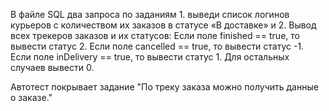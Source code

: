 В файле SQL два запроса по заданиям 1. выведи список логинов курьеров с количеством их заказов в статусе «В доставке» и 2. Вывод всех трекеров заказов и их статусов: Если поле finished == true, то вывести статус 2. Если поле canсelled == true, то вывести статус -1. Если поле inDelivery == true, то вывести статус 1. Для остальных случаев вывести 0.

Автотест покрывает задание "По треку заказа можно получить данные о заказе."

